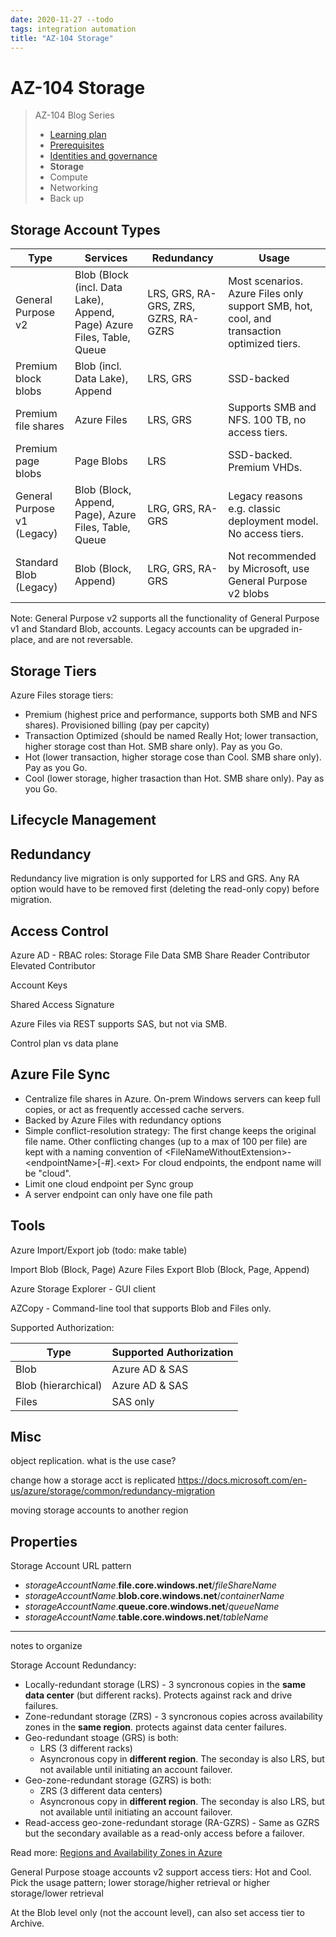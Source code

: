 ```yaml
---
date: 2020-11-27 --todo
tags: integration automation
title: "AZ-104 Storage"
---
```

# AZ-104 Storage

> AZ-104 Blog Series
>
> - [Learning plan](/2020/12/az104-learning-plan)
> - [Prerequisites](/2020/12/az104-prereqs)
> - [Identities and governance](/2020/12/az104-identity-and-governance)
> - **Storage**
> - Compute
> - Networking
> - Back up

## Storage Account Types

| Type                        | Services                                                               | Redundancy                           | Usage                                                                                            |
|-----------------------------|------------------------------------------------------------------------|--------------------------------------|--------------------------------------------------------------------------------------------------|
| General Purpose v2          | Blob (Block (incl. Data Lake), Append, Page) Azure Files, Table, Queue | LRS, GRS, RA-GRS, ZRS, GZRS, RA-GZRS | Most scenarios. Azure Files only support SMB, hot, cool, and transaction optimized tiers.|
| Premium block blobs         | Blob (incl. Data Lake), Append                                         | LRS, GRS                             | SSD-backed                                                                                       |
| Premium file shares         | Azure Files                                                            | LRS, GRS                             | Supports SMB and NFS. 100 TB, no access tiers.                                               |
| Premium page blobs          | Page Blobs                                                             | LRS                                  | SSD-backed. Premium VHDs.                                                                    |
| General Purpose v1 (Legacy) | Blob (Block, Append, Page), Azure Files, Table, Queue                  | LRG, GRS, RA-GRS                     | Legacy reasons e.g. classic deployment model. No access tiers.|
| Standard Blob (Legacy)      | Blob (Block, Append)                                                   | LRG, GRS, RA-GRS                     | Not recommended by Microsoft, use General Purpose v2 blobs                                       |

Note: General Purpose v2 supports all the functionality of General Purpose v1 and Standard Blob, accounts. Legacy accounts can be upgraded in-place, and are not reversable.

## Storage Tiers

Azure Files storage tiers:

- Premium (highest price and performance, supports both SMB and NFS shares). Provisioned billing (pay per capcity)
- Transaction Optimized (should be named Really Hot; lower transaction, higher storage cost than Hot. SMB share only). Pay as you Go.
- Hot (lower transaction, higher storage cose than Cool. SMB share only). Pay as you Go.
- Cool (lower storage, higher trasaction than Hot. SMB share only). Pay as you Go.

## Lifecycle Management

## Redundancy

Redundancy live migration is only supported for LRS and GRS. Any RA option would have to be removed first (deleting the read-only copy) before migration.

## Access Control

Azure AD -
  RBAC roles:
    Storage File Data SMB Share Reader
    Contributor
    Elevated Contributor

Account Keys

Shared Access Signature

Azure Files via REST supports SAS, but not via SMB.

Control plan vs data plane

## Azure File Sync

- Centralize file shares in Azure. On-prem Windows servers can keep full copies, or act as frequently accessed cache servers.
- Backed by Azure Files with redundancy options
- Simple conflict-resolution strategy: The first change keeps the original file name. Other conflicting changes (up to a max of 100 per file) are kept with a naming convention of \<FileNameWithoutExtension\>-\<endpointName\>[-#].\<ext\> For cloud endpoints, the endpont name will be "cloud".
- Limit one cloud endpoint per Sync group
- A server endpoint can only have one file path

## Tools

Azure Import/Export job (todo: make table)

Import
  Blob (Block, Page)
  Azure Files
Export
  Blob (Block, Page, Append)

Azure Storage Explorer - GUI client

AZCopy - Command-line tool that supports Blob and Files only.

Supported Authorization:

| Type | Supported Authorization |
|------|-------------------------|
| Blob                | Azure AD & SAS          |
| Blob (hierarchical) | Azure AD & SAS          |
| Files               | SAS only |

## Misc

object replication. what is the use case?

change how a storage acct is replicated
https://docs.microsoft.com/en-us/azure/storage/common/redundancy-migration

moving storage accounts to another region

## Properties

Storage Account URL pattern

- _storageAccountName_.**file.core.windows.net**/_fileShareName_
- _storageAccountName_.**blob.core.windows.net**/_containerName_
- _storageAccountName_.**queue.core.windows.net**/_queueName_
- _storageAccountName_.**table.core.windows.net**/_tableName_

---
notes to organize

Storage Account Redundancy:

- Locally-redundant storage (LRS) - 3 syncronous copies in the **same data center** (but different racks). Protects against rack and drive failures.
- Zone-redundant storage (ZRS) - 3 syncronous copies across availability zones in the **same region**. protects against data center failures.
- Geo-redundant stoage (GRS) is both:
  - LRS (3 different racks)
  - Asyncronous copy in **different region**. The seconday is also LRS, but not available until initiating an account failover.
- Geo-zone-redundant storage (GZRS) is both:
  - ZRS (3 different data centers)
  - Asyncronous copy in **different region**. The seconday is also LRS, but not available until initiating an account failover.
- Read-access geo-zone-redundant storage (RA-GZRS) - Same as GZRS but the secondary available as a read-only access before a failover.

Read more: [Regions and Availability Zones in Azure](https://docs.microsoft.com/en-us/azure/availability-zones/az-overview)

General Purpose stoage accounts v2 support access tiers: Hot and Cool. Pick the usage pattern; lower storage/higher retrieval or higher storage/lower retrieval

At the Blob level only (not the account level), can also set access tier to Archive.
